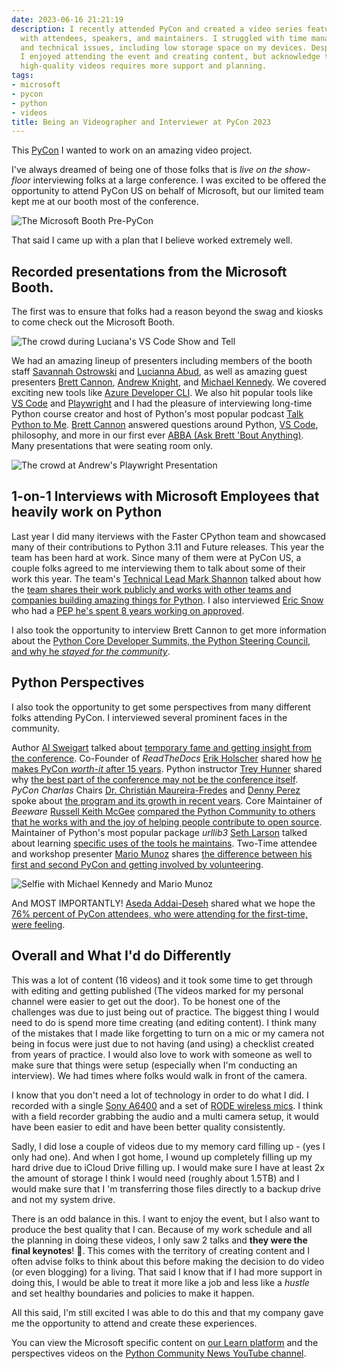 ```yaml
---
date: 2023-06-16 21:21:19
description: I recently attended PyCon and created a video series featuring interviews
  with attendees, speakers, and maintainers. I struggled with time management, editing,
  and technical issues, including low storage space on my devices. Despite these challenges,
  I enjoyed attending the event and creating content, but acknowledge that producing
  high-quality videos requires more support and planning.
tags:
- microsoft
- pycon
- python
- videos
title: Being an Videographer and Interviewer at PyCon 2023
---
```


This [PyCon](https://us.pycon.org/2023/) I wanted to work on an amazing video project.

I've always dreamed of being one of those folks that is _live on the show-floor_ interviewing folks at a large conference. I was excited to be offered the opportunity to attend PyCon US on behalf of Microsoft, but our limited team kept me at our booth most of the conference.

![The Microsoft Booth Pre-PyCon](https://kjaymiller.azureedge.net/media/microsoft-booth-pre-pycon-2023.jpeg)

That said I came up with a plan that I believe worked extremely well.

## Recorded presentations from the Microsoft Booth.

The first was to ensure that folks had a reason beyond the swag and kiosks to come check out the Microsoft Booth.

![The crowd during Luciana's VS Code Show and Tell](https://kjaymiller.azureedge.net/media/crowd-at-lucianas-preso-pycon-2023.jpeg)

We had an amazing lineup of presenters including members of the booth staff [Savannah Ostrowski](https://savannahostrowski.com/) and [Lucianna Abud](https://twitter.com/luumelo14), as well as amazing guest presenters [Brett Cannon](https://snarky.ca/), [Andrew Knight](https://automationpanda.com), and [Michael Kennedy](https://talkpython.com). We covered exciting new tools like [Azure Developer CLI](https://aka.ms/azd). We also hit popular tools like [VS Code](https://learn.microsoft.com/en-us/events/microsoft-at-pycon-us-2023/a-python-vs-code-show-and-tell-live-from-pycon-2023/) and [Playwright](https://learn.microsoft.com/en-us/events/microsoft-at-pycon-us-2023/playwright-and-python-feat-andrew-knight-automationpanda-live-at-pycon-us/) and I had the pleasure of interviewing long-time Python course creator and host of Python's most popular podcast [Talk Python to Me](https://talkpython.fm/episodes/show/413/live-from-pycon-2023). [Brett Cannon](https://twitter.com/brettsky) answered questions around Python, [VS Code](https://code.visualstudio.com/?utm_source=kjaymiller.com), philosophy, and more in our first ever [ABBA (Ask Brett 'Bout Anything)](https://learn.microsoft.com/en-us/events/microsoft-at-pycon-us-2023/20-years-of-core-development-with-brett-cannon-ama/). Many presentations that were seating room only.

![The crowd at Andrew's Playwright Presentation](https://kjaymiller.azureedge.net/media/andrew-knight-crowd-playwright-pycon-2023.jpeg)

## 1-on-1 Interviews with Microsoft Employees that heavily work on Python

Last year I did many iterviews with the Faster CPython team and showcased many of their contributions to Python 3.11 and Future releases. This year the team has been hard at work. Since many of them were at PyCon US, a couple folks agreed to me interviewing them to talk about some of their work this year. The team's [Technical Lead Mark Shannon](https://github.com/markshannon) talked about how the [team shares their work publicly and works with other teams and companies building amazing things for Python](https://github.com/markshannon). I also interviewed [Eric Snow](https://twitter.com/ericsnowcrntly) who had a [PEP he's spent 8 years working on approved](https://learn.microsoft.com/en-us/events/microsoft-at-pycon-us-2023/subinterpreters-and-getting-a-pep-accepted-with-eric-snow/).

I also took the opportunity to interview Brett Cannon to get more information about the [Python Core Developer Summits, the Python Steering Council, and why he _stayed for the community_](https://learn.microsoft.com/en-us/events/microsoft-at-pycon-us-2023/staying-for-pythons-community-an-interview-with-brett-cannon-pycon-2023/).

## Python Perspectives

I also took the opportunity to get some perspectives from many different folks attending PyCon. I interviewed several prominent faces in the community.

Author [Al Sweigart](https://alsweigart.com/) talked about [temporary fame and getting insight from the conference](https://www.youtube.com/watch?v=LBI7T3PpbHA). Co-Founder of _ReadTheDocs_ [Erik Holscher](https://www.ericholscher.com/) shared how [he makes PyCon _worth-it_ after 15 years](https://www.youtube.com/watch?v=KGAL1h9m-Es). Python instructor [Trey Hunner](https://treyhunner.com/) shared why [the best part of the conference may not be the conference itself](https://www.youtube.com/watch?v=HzuXmzhFJ6Y
). _PyCon Charlas_ Chairs [Dr. Christián Maureira-Fredes](https://maureira.xyz/) and [Denny Perez](https://maureira.xyz/) spoke about [the program and its growth in recent years](https://www.youtube.com/watch?v=PiRvyjwKwmY). Core Maintainer of _Beeware_ [Russell Keith McGee](https://cecinestpasun.com/) [compared the Python Community to others that he works with and the joy of helping people contribute to open source](https://www.youtube.com/watch?v=C3TgQHBEo0Q). Maintainer of Python's most popular package _urllib3_ [Seth Larson](https://sethmlarson.dev/) talked about learning [specific uses of the tools he maintains](https://www.youtube.com/watch?v=_b1rS2dJpiw). Two-Time attendee and workshop presenter [Mario Munoz](https://pythonbynight.com) shares [the difference between his first and second PyCon and getting involved by volunteering](https://www.youtube.com/watch?v=qmD9b0tKT84).

![Selfie with Michael Kennedy and Mario Munoz](https://kjaymiller.azureedge.net/media/michael-and-mario-at-lunch-selfie-pycon-2023.jpeg)

And MOST IMPORTANTLY! [Aseda Addai-Deseh](https://twitter.com/AsedaAD) shared what we hope the [76% percent of PyCon attendees, who were attending for the first-time, were feeling](https://www.youtube.com/watch?v=89_JZUGoZJ8).

## Overall and What I'd do Differently

This was a lot of content (16 videos) and it took some time to get through with editing and getting published (The videos marked for my personal channel were easier to get out the door). To be honest one of the challenges was due to just being out of practice. The biggest thing I would need to do is spend more time creating (and editing content). I think many of the mistakes that I made like forgetting to turn on a mic or my camera not being in focus were just due to not having (and using) a checklist created from years of practice. I would also love to work with someone as well to make sure that things were setup (especially when I'm conducting an interview). We had times where folks would walk in front of the camera.

I know that you don't need a lot of technology in order to do what I did. I recorded with a single [Sony A6400](https://amzn.to/3PzGATh) and a set of [RODE wireless mics](https://amzn.to/3qIk0x3). I think with a field recorder grabbing the audio and a multi camera setup, it would have been easier to edit and have been better quality consistently.

Sadly, I did lose a couple of videos due to my memory card filling up - (yes I only had one). And when I got home, I wound up completely filling up my hard drive due to iCloud Drive filling up. I would make sure I have at least 2x the amount of storage I think I would need (roughly about 1.5TB) and I would make sure that I 'm transferring those files directly to a backup drive and not my system drive.

There is an odd balance in this. I want to enjoy the event, but I also want to produce the best quality that I can. Because of my work schedule and all the planning in doing these videos, I only saw 2 talks and **they were the final keynotes**! 😬. This comes with the territory of creating content and I often advise folks to think about this before making the decision to do video (or even blogging) for a living. That said I know that if I had more support in doing this, I would be able to treat it more like a job and less like a _hustle_ and set healthy boundaries and policies to make it happen.

All this said, I'm still excited I was able to do this and that my company gave me the opportunity to attend and create these experiences.

You can view the Microsoft specific content on [our Learn platform](https://learn.microsoft.com/en-us/events/microsoft-at-pycon-us-2023/) and the perspectives videos on the [Python Community News YouTube channel](https://youtube.com/@pycommunitynews).
